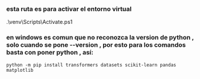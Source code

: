 ### esta ruta es para activar el entorno virtual  

.\venv\Scripts\Activate.ps1
### en windows es comun que no reconozca la version de python , solo cuando se pone --version , por esto para los comandos basta con poner python , así:
    python -m pip install transformers datasets scikit-learn pandas matplotlib



